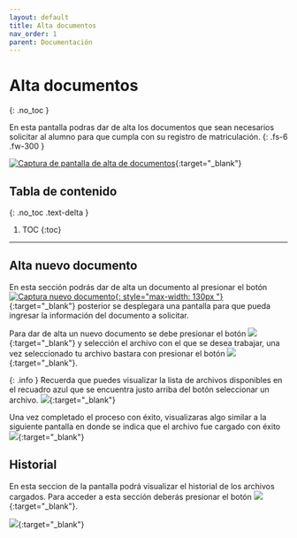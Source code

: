 ```yaml
---
layout: default
title: Alta documentos
nav_order: 1
parent: Documentación
---
```


# Alta documentos
{: .no_toc }

En esta pantalla podras dar de alta los documentos que sean necesarios solicitar al alumno para que cumpla con su registro de matriculación.
{: .fs-6 .fw-300 }

[![Captura de pantalla de alta de documentos](../../assets/images/Documentacion_alta_documentos.png)](../../assets/images/Documentacion_alta_documentos.png){:target="_blank"}

## Tabla de contenido
{: .no_toc .text-delta }

1. TOC
{:toc}

---

## Alta nuevo documento

En esta sección podrás dar de alta un documento al presionar el botón [![Captura nuevo documento](../../assets/images/Documentacion_nuevo_documento.png){: style="max-width: 130px "}](../../assets/images/Documentacion_nuevo_documento.png){:target="_blank"} posterior se desplegara una pantalla para que pueda ingresar la información del documento a solicitar.

Para dar de alta un nuevo documento se debe presionar el botón [![](../../assets/images/Archivo_masivo_cargar_boton.png)](../../assets/images/Archivo_masivo_cargar_boton.png){:target="_blank"} y selección el archivo con el que se desea trabajar, una vez seleccionado tu archivo bastara con presionar el botón [![](../../assets/images/Archivo_masivo_guardar.png)](../../assets/images/Archivo_masivo_guardar.png){:target="_blank"}.

{: .info }
Recuerda que puedes visualizar la lista de archivos disponibles en el recuadro azul que se encuentra justo arriba del botón seleccionar un archivo. 
[![](../../assets/images/Archivo_masivo_archivos_disponibles.png)](../../assets/images/Archivo_masivo_archivos_disponibles.png){:target="_blank"}

Una vez completado el proceso con éxito, visualizaras algo similar a la siguiente pantalla en donde se indica que el archivo fue cargado con éxito [![](../../assets/images/Archivo_masivo_archivo_guardado_con_exito.png)](../../assets/images/Archivo_masivo_archivo_guardado_con_exito.png){:target="_blank"}

## Historial

En esta seccion de la pantalla podrá visualizar el historial de los archivos cargados. Para acceder a esta sección deberás presionar el botón [![](../../assets/images/Archivo_masivo_boton_historial.png)](../../assets/images/Archivo_masivo_boton_historial.png){:target="_blank"}.



[![](../../assets/images/Archivo_masivo_historial.png)](../../assets/images/Archivo_masivo_historial.png){:target="_blank"}


